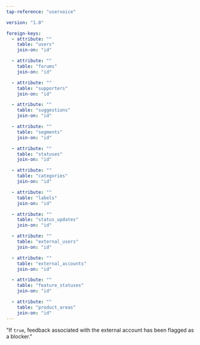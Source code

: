 ```yaml
---
tap-reference: "uservoice"

version: "1.0"

foreign-keys:
  - attribute: ""
    table: "users"
    join-on: "id"

  - attribute: ""
    table: "forums"
    join-on: "id"

  - attribute: ""
    table: "supporters"
    join-on: "id"

  - attribute: ""
    table: "suggestions"
    join-on: "id"

  - attribute: ""
    table: "segments"
    join-on: "id"

  - attribute: ""
    table: "statuses"
    join-on: "id"

  - attribute: ""
    table: "categories"
    join-on: "id"

  - attribute: ""
    table: "labels"
    join-on: "id"

  - attribute: ""
    table: "status_updates"
    join-on: "id"

  - attribute: ""
    table: "external_users"
    join-on: "id"

  - attribute: ""
    table: "external_accounts"
    join-on: "id"

  - attribute: ""
    table: "feature_statuses"
    join-on: "id"

  - attribute: ""
    table: "product_areas"
    join-on: "id"
---
```


"If `true`, feedback associated with the external account has been flagged as a blocker."